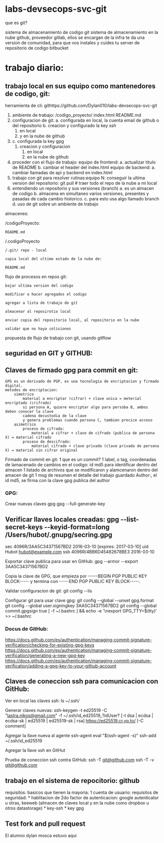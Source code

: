 # labs-devsecops-svc-git

que es git?

sistema de almacenamiento de codigo
  git
    sistema de almacenamiento en la nube
      github, proveedor
      gitlab,
        ellos se encargan de la infra
        te da una version de comunidad, para que vos instales y cuides tu server de repositorio de codigo
      bitbucket

# trabajo diario:

## trabajo local en sus equipo como mantenedores de codigo, git:

herramienta de cli: githttps://github.com/Dylan010/labs-devsecops-svc-git

1. ambiente de trabajo:
   /codigo_proyecto/
   index.html
   README.md
2. configuracion de git:
   a. configurada en local, la cuenta email de github o del repositorio
   b. creacion y configurado la key ssh
   1. en local
   2. y en la nube de github
3. c. configurada la key gpg
   1. creacion y configuracion
      1. en local
      2. en la nube de github
4. proceder con el flujo de trabajo:
   equipo de frontend:
   a. actualizar titulo de README
   b. cambiar el header del index.html
   equipo de backend:
   a. cambiar llamadas de api y backend en index.html
5. trabajo con git para resolver rutinas:equipo N:
   conseguir la ultima version del repositorio:
   git pull # traer todo el repo de la nube a mi local
6. entendiendo un repositorio y sus versiones (branch)
   a. es un almacen de codigo
   b. almacena en simultaneo varios versiones, presentes y pasadas de cada cambio historico.
   c. para esto usa algo llamado branch
   d. uso de git sobre un ambiente de trabajo

almacenes:

/codigoProyecto:

    README.md

/.codigoProyecto

    /.git/ repo - local

    copia local del ultimo estado de la nube de:

    README.md


  flujo de procesos en repos git:

    bajar ultima version del codigo

    modificar o hacer agregados el codigo

    agregar a lista de trabajo de git

    almacenar al reposirotio local

    enviar copia del repositorio local, al repositorio en la nube

    validar que no haya colisiones


propuesta de flujo de trabajo con git, usando gitflow

## seguridad en GIT y GITHUB:


## Claves de firmado gpg para commit en git:

    GPG es un derivado de PGP, es una tecnologia de encriptacion y firmado digital.
    metodos de encriptacion:
        simetrico
            material a encriptar (cifrar) + clave unica = meterial encriptado (crifrado)
            si persona A, quiere encriptar algo para persoba B, ambos deben conocer la clave
            cadena decustodia de la clave
            y genera problemas cuando persona C, tambien precice acceso
        asimetrico
            proceso de cifrado:
                material a cifrar + clave de cifrado (publica de persona X) = material cifrado
            proceso de descifrado:
                material cifrado + clave privada (clave privada de persona X) = material sin cifrar original


Firmado de commit en git:
    1 que es un commit?
        1 label, o tag,
            coordenadas de lamacenado de cambios en el codigo:
                id md5 para identificar dentro del almacen
        1 listado de archivos que se modificaron y alamcenaron dentro del amacen de git
        1 msg de resumen el detalle del trabajo guardado
        Author:, el id md5, se firma con la clave gpg publica del author

### GPG:

Crear nuevas claves gpg
gpg --full-generate-key

Verificar llaves locales creadas:
gpg --list-secret-keys --keyid-format=long
/Users/hubot/.gnupg/secring.gpg
------------------------------------
sec   4096R/3AA5C34371567BD2 2016-03-10 [expires: 2017-03-10]
uid                          Hubot <hubot@example.com>
ssb   4096R/4BB6D45482678BE3 2016-03-10


Exportar clave publica para usar en GitHub:
gpg --armor --export 3AA5C34371567BD2

Copia la clave de GPG, que empieza por -----BEGIN PGP PUBLIC KEY BLOCK----- y termina con -----END PGP PUBLIC KEY BLOCK-----.

Validar configuracion de git:
git config --lis

Configurar git para usar clave gpg:
git config --global --unset gpg.format
git config --global user.signingkey 3AA5C34371567BD2
git config --global commit.gpgsign true
[ -f ~/.bashrc ] && echo -e '\nexport GPG_TTY=$(tty)' >> ~/.bashrc




### Docus de GitHub:
https://docs.github.com/es/authentication/managing-commit-signature-verification/checking-for-existing-gpg-keys
https://docs.github.com/es/authentication/managing-commit-signature-verification/generating-a-new-gpg-key
https://docs.github.com/es/authentication/managing-commit-signature-verification/adding-a-gpg-key-to-your-github-account



## Claves de coneccion ssh para comunicacion con GitHub:

Ver en local las claves ssh:
ls ~/.ssh/

Generar claves nuevas:
ssh-keygen -t ed25519 -C "lastra.nikos@gmail.com" -f ~/.ssh/id_ed25519_?idUser?
    [-t dsa | ecdsa | ecdsa-sk | ed25519 | ed25519-sk | rsa]
        https://ed25519.cr.yp.to/
    [-C comment]

Agregar la llave nueva al agente ssh-agent
eval "$(ssh-agent -s)"
ssh-add ~/.ssh/id_ed25519

Agregar la llave ssh en GitHut

Prueba de coneccion ssh contra GitHub:
ssh -T git@github.com
ssh -T -v git@github.com

## trabajo en el sistema de repocitorio: github

requisitos:
  basicos que tienen la mayoria:
    1 cuenta de usuario:
  requisitos de seguridad:
    * hablitacion de 2do factor de autenticacion:
      google autenticator
      u otras, keeweb (almacen de claves local y en la nube como dropbox u otros datastorage)
    * key-ssh
    * key gpg

## Test fork and pull request

El alumno dylan mosca estuvo aqui 
